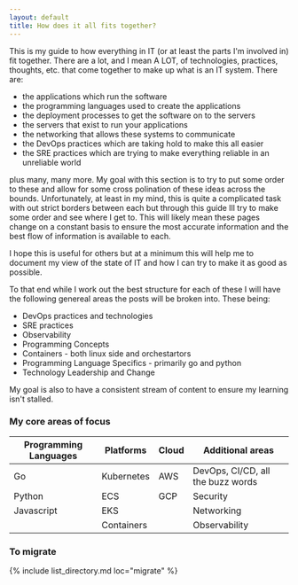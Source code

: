 ```yaml
---
layout: default
title: How does it all fits together?
---
```


This is my guide to how everything in IT (or at least the parts I'm involved in) fit together. There are a lot, and I mean A LOT, of technologies, practices, thoughts, etc. that come together to make up what is an IT system. There are:

* the applications which run the software
* the programming languages used to create the applications
* the deployment processes to get the software on to the servers
* the servers that exist to run your applications
* the networking that allows these systems to communicate
* the DevOps practices which are taking hold to make this all easier
* the SRE practices which are trying to make everything reliable in an unreliable world

plus many, many more. My goal with this section is to try to put some order to these and allow for some cross polination of these ideas across the bounds. Unfortunately, at least in my mind, this is quite a complicated task with out strict borders between each but through this guide Ill try to make some order and see where I get to. This will likely mean these pages change on a constant basis to ensure the most accurate information and the best flow of information is available to each.

I hope this is useful for others but at a minimum this will help me to document my view of the state of IT and how I can try to make it as good as possible.

To that end while I work out the best structure for each of these I will have the following genereal areas the posts will be broken into. These being:

* DevOps practices and technologies
* SRE practices
* Observability
* Programming Concepts
* Containers - both linux side and orchestartors
* Programming Language Specifics - primarily go and python
* Technology Leadership and Change

My goal is also to have a consistent stream of content to ensure my learning isn't stalled.

### My core areas of focus

| Programming Languages | Platforms | Cloud | Additional areas |
| --- | --- | --- | --- |
| Go | Kubernetes | AWS | DevOps, CI/CD, all the buzz words |
| Python | ECS  | GCP | Security |
| Javascript | EKS | | Networking |
| | Containers | | Observability |


### To migrate

{% include list_directory.md loc="migrate" %}
